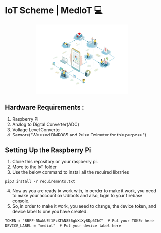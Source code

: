 # **IoT Scheme | MedIoT** :computer:
<p align="center">
  <img width="60%" src="https://github.com/amandewatnitrr/evolution-hacknitr/blob/main/imgs/image_processing20191005-22376-4jawmy.gif">
</p>

## Hardware Requirements :
1. Raspberry Pi
2. Analog to Digital Converter(ADC)
3. Voltage Level Converter
4. Sensors("We used BMP085 and Pulse Oximeter for this purpose.")


## Setting Up the Raspberry Pi
1. Clone this repository on your raspberry pi.
2. Move to the IoT folder
3. Use the below command to install all the required libraries
```pip
pip3 install -r requirements.txt 
```
4. Now as you are ready to work with, in oerder to make it work, you need to make your account on Udibots and also, login to your firebase console.
5. So, in order to make it work, you need to change, the device token, and device label to one you have created.
```python3
TOKEN = "BBFF-5NwkUEf1PzXTAN856gkXtXy8Dp6IhC"  # Put your TOKEN here
DEVICE_LABEL = "mediot"  # Put your device label here
```

